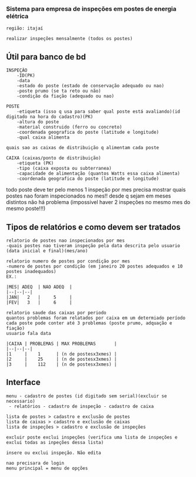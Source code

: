 ### Sistema para empresa de inspeções em postes de energia elétrica
```
região: itajaí

realizar inspeções mensalmente (todos os postes)
```
## Útil para banco de bd
```
INSPEÇÃO
	-ID(PK)
	-data
	-estado do poste (estado de conservação adequado ou nao)
	-poste prumo (se ta reto ou não)
	-condição da fiação (adequado ou nao)

POSTE
	-etiqueta (isso q usa para saber qual poste está avaliando)(id digitado na hora do cadastro)(PK)
	-altura do poste
	-material construido (ferro ou concreto)
	-coordenada geografica do poste (latitude e longitude)
	-qual caixa alimenta

quais sao as caixas de distribuição q alimentam cada poste

CAIXA (caixas/ponto de distribuição)
	-etiqueta (PK)
	-tipo (caixa exposta ou subterranea)
	-capacidade de alimentação (quantos Watts essa caixa alimenta)
	-coordenada geografica do poste (latitude e longitude)
```

todo poste deve ter pelo menos 1 inspeção por mes
precisa mostrar quais postes nao foram inspecionados no mes!!
desde q sejam em meses distintos não há problema 
(impossivel haver 2 inspeções no mesmo mes do mesmo poste!!!)

## Tipos de relatórios e como devem ser tratados
```
relatorio de postes nao inspecionados por mes
-quais postes nao tiveram inspeção pela data descrita pelo usuario (data inicial e final)(mes/ano)

relatorio numero de postes por condição por mes
-numero de postes por condição (em janeiro 20 postes adequados e 10 postes inadequados)
EX.:

|MES| ADEQ  | NAO ADEQ  |
|--|--|--|
|JAN|   2   |     5     |
|FEV|   3   |     6     |

relatorio saude das caixas por periodo
quantos problemas foram relatados por caixa em um determiado período
cada poste pode conter até 3 problemas (poste prumo, adquação e fiação)
usuario fala data

|CAIXA | PROBLEMAS | MAX PROBLEMAS       | 
|--|--|--|
|1     |    1      | (n de postesx3xmes) | 
|2     |    25     | (n de postesx3xmes) | 
|3     |    112    | (n de postesx3xmes) | 
```

## Interface
```
menu - cadastro de postes (id digitado sem serial)(excluir se necessario)
 - relatórios - cadastro de inspeção - cadastro de caixa 

lista de postes > cadastro e exclusão de postes
lista de caixas > cadastro e exclusão de caixas
lista de inspeções > cadastro e exclusão de inspeções

excluir poste exclui inspeções (verifica uma lista de inspeções e exclui todas as inpeções dessa lista)

insere ou exclui inspeção. Não edita 

nao precisara de login
menu principal = menu de opções
```
